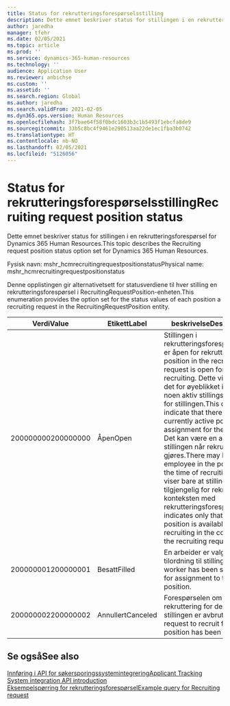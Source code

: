 ```yaml
---
title: Status for rekrutteringsforespørselsstilling
description: Dette emnet beskriver status for stillingen i en rekrutteringsforespørsel for Dynamics 365 Human Resources.
author: jaredha
manager: tfehr
ms.date: 02/05/2021
ms.topic: article
ms.prod: ''
ms.service: dynamics-365-human-resources
ms.technology: ''
audience: Application User
ms.reviewer: anbichse
ms.custom: ''
ms.assetid: ''
ms.search.region: Global
ms.author: jaredha
ms.search.validFrom: 2021-02-05
ms.dyn365.ops.version: Human Resources
ms.openlocfilehash: 3f7bae64f58f0bdc1603b3c1b5493f1ebcfa8de9
ms.sourcegitcommit: 33b5c8bc4f9461e290513aa22de1ec1fba3b0742
ms.translationtype: HT
ms.contentlocale: nb-NO
ms.lasthandoff: 02/05/2021
ms.locfileid: "5126056"
---
```

# <a name="recruiting-request-position-status"></a><span data-ttu-id="a93c6-103">Status for rekrutteringsforespørselsstilling</span><span class="sxs-lookup"><span data-stu-id="a93c6-103">Recruiting request position status</span></span>

<span data-ttu-id="a93c6-104">Dette emnet beskriver status for stillingen i en rekrutteringsforespørsel for Dynamics 365 Human Resources.</span><span class="sxs-lookup"><span data-stu-id="a93c6-104">This topic describes the Recruiting request position status option set for Dynamics 365 Human Resources.</span></span>

<span data-ttu-id="a93c6-105">Fysisk navn: mshr_hcmrecruitingrequestpositionstatus</span><span class="sxs-lookup"><span data-stu-id="a93c6-105">Physical name: mshr_hcmrecruitingrequestpositionstatus</span></span>

<span data-ttu-id="a93c6-106">Denne opplistingen gir alternativetsett for statusverdiene til hver stilling en rekrutteringsforespørsel i RecruitingRequestPosition-enheten.</span><span class="sxs-lookup"><span data-stu-id="a93c6-106">This enumeration provides the option set for the status values of each position a recruiting request in the RecruitingRequestPosition entity.</span></span>

| <span data-ttu-id="a93c6-107">Verdi</span><span class="sxs-lookup"><span data-stu-id="a93c6-107">Value</span></span> | <span data-ttu-id="a93c6-108">Etikett</span><span class="sxs-lookup"><span data-stu-id="a93c6-108">Label</span></span> | <span data-ttu-id="a93c6-109">beskrivelse</span><span class="sxs-lookup"><span data-stu-id="a93c6-109">Description</span></span> |
| --- | --- | --- |
| <span data-ttu-id="a93c6-110">200000000</span><span class="sxs-lookup"><span data-stu-id="a93c6-110">200000000</span></span> | <span data-ttu-id="a93c6-111">Åpen</span><span class="sxs-lookup"><span data-stu-id="a93c6-111">Open</span></span> | <span data-ttu-id="a93c6-112">Stillingen i rekrutteringsforespørselen er åpen for rekruttering.</span><span class="sxs-lookup"><span data-stu-id="a93c6-112">The position in the recruiting request is open for recruiting.</span></span> <span data-ttu-id="a93c6-113">Dette viser ikke at det for øyeblikket ikke er noen aktiv stillingstilordning for stillingen.</span><span class="sxs-lookup"><span data-stu-id="a93c6-113">This does not indicate that there is no currently active position assignment for the position.</span></span> <span data-ttu-id="a93c6-114">Det kan være en ansatt i stillingen når rekrutteringen gjøres.</span><span class="sxs-lookup"><span data-stu-id="a93c6-114">There may be an employee in the position at the time of recruiting.</span></span> <span data-ttu-id="a93c6-115">Den viser bare at stillingen er tilgjengelig for rekruttering i konteksten med rekrutteringsforespørselen.</span><span class="sxs-lookup"><span data-stu-id="a93c6-115">It indicates only that the position is available for recruiting in the context of the recruiting request.</span></span> |
| <span data-ttu-id="a93c6-116">200000001</span><span class="sxs-lookup"><span data-stu-id="a93c6-116">200000001</span></span> | <span data-ttu-id="a93c6-117">Besatt</span><span class="sxs-lookup"><span data-stu-id="a93c6-117">Filled</span></span> | <span data-ttu-id="a93c6-118">En arbeider er valgt for tilordning til stillingen.</span><span class="sxs-lookup"><span data-stu-id="a93c6-118">A worker has been selected for assignment to the position.</span></span> |
| <span data-ttu-id="a93c6-119">200000002</span><span class="sxs-lookup"><span data-stu-id="a93c6-119">200000002</span></span> | <span data-ttu-id="a93c6-120">Annullert</span><span class="sxs-lookup"><span data-stu-id="a93c6-120">Canceled</span></span> | <span data-ttu-id="a93c6-121">Forespørselen om rekruttering for denne stillingen er avbrutt.</span><span class="sxs-lookup"><span data-stu-id="a93c6-121">The request to recruit for this position has been canceled.</span></span> |

## <a name="see-also"></a><span data-ttu-id="a93c6-122">Se også</span><span class="sxs-lookup"><span data-stu-id="a93c6-122">See also</span></span>

[<span data-ttu-id="a93c6-123">Innføring i API for søkersporingssystemintegrering</span><span class="sxs-lookup"><span data-stu-id="a93c6-123">Applicant Tracking System integration API introduction</span></span>](hr-admin-integration-ats-api-introduction.md)<br>
[<span data-ttu-id="a93c6-124">Eksempelspørring for rekrutteringsforespørsel</span><span class="sxs-lookup"><span data-stu-id="a93c6-124">Example query for Recruiting request</span></span>](hr-admin-integration-ats-api-recruiting-request-example-query.md)
